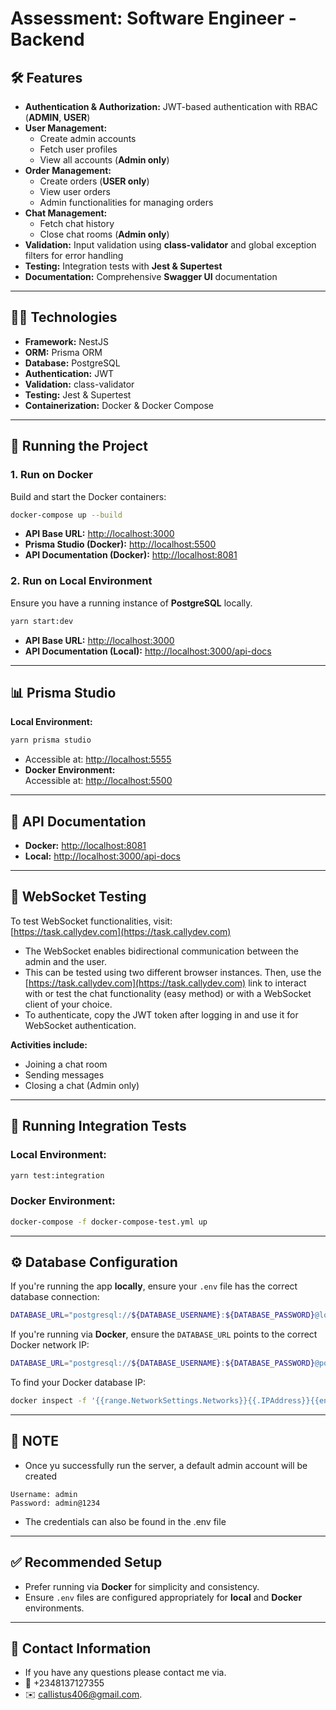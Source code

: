 # **Assessment: Software Engineer \- Backend**

## **🛠️ Features**

* **Authentication & Authorization:** JWT-based authentication with RBAC (**ADMIN**, **USER**)  
* **User Management:**  
  * Create admin accounts  
  * Fetch user profiles  
  * View all accounts (**Admin only**)  
* **Order Management:**  
  * Create orders (**USER only**)  
  * View user orders  
  * Admin functionalities for managing orders  
* **Chat Management:**  
  * Fetch chat history  
  * Close chat rooms (**Admin only**)  
* **Validation:** Input validation using **class-validator** and global exception filters for error handling  
* **Testing:** Integration tests with **Jest & Supertest**  
* **Documentation:** Comprehensive **Swagger UI** documentation

---

## **🧑‍💻 Technologies**

* **Framework:** NestJS  
* **ORM:** Prisma ORM  
* **Database:** PostgreSQL  
* **Authentication:** JWT  
* **Validation:** class-validator  
* **Testing:** Jest & Supertest  
* **Containerization:** Docker & Docker Compose

---

## **🚀 Running the Project**

### **1\. Run on Docker**

Build and start the Docker containers:

```bash
docker-compose up --build
```

* **API Base URL:** [http://localhost:3000](http://localhost:3000)  
* **Prisma Studio (Docker):** [http://localhost:5500](http://localhost:5500)  
* **API Documentation (Docker):** [http://localhost:8081](http://localhost:8081)

### **2\. Run on Local Environment**

Ensure you have a running instance of **PostgreSQL** locally.

```bash
yarn start:dev
```

* **API Base URL:** [http://localhost:3000](http://localhost:3000)  
* **API Documentation (Local):** [http://localhost:3000/api-docs](http://localhost:3000/api-docs)

---

## **📊 Prisma Studio**

**Local Environment:**  
```bash   
yarn prisma studio
```

* Accessible at: [http://localhost:5555](http://localhost:5555)  
* **Docker Environment:**  
  Accessible at: [http://localhost:5500](http://localhost:5500)

---

## **📑 API Documentation**

* **Docker:** [http://localhost:8081](http://localhost:8081)  
* **Local:** [http://localhost:3000/api-docs](http://localhost:3000/api-docs)

---

## **💬 WebSocket Testing**

To test WebSocket functionalities, visit:  
[https://task.callydev.com](https://task.callydev.com)

* The WebSocket enables bidirectional communication between the admin and the user.  
* This can be tested using two different browser instances. Then, use the [https://task.callydev.com](https://task.callydev.com) link to interact with or test the chat functionality (easy method) or with a WebSocket client of your choice.  
* To authenticate, copy the JWT token after logging in and use it for WebSocket authentication.

**Activities include:**

* Joining a chat room  
* Sending messages  
* Closing a chat (Admin only)

---

## **🧪 Running Integration Tests**

### **Local Environment:**

```bash
yarn test:integration
```
### **Docker Environment:**

```bash
docker-compose -f docker-compose-test.yml up
```
---

## **⚙️ Database Configuration**

If you're running the app **locally**, ensure your `.env` file has the correct database connection:

```bash
DATABASE_URL="postgresql://${DATABASE_USERNAME}:${DATABASE_PASSWORD}@localhost:5432/${DATABASE_NAME}?schema=public"
```
If you're running via **Docker**, ensure the `DATABASE_URL` points to the correct Docker network IP:

```bash
DATABASE_URL="postgresql://${DATABASE_USERNAME}:${DATABASE_PASSWORD}@postgres_db:5432/${DATABASE_NAME}?schema=public"
```
To find your Docker database IP:

```bash
docker inspect -f '{{range.NetworkSettings.Networks}}{{.IPAddress}}{{end}}' postgres_db
```
---

## **📓 NOTE**
* Once yu successfully run the server, a  default admin account will be created

```text
Username: admin
Password: admin@1234
```
* The credentials can also be found in the .env file
---


## **✅ Recommended Setup**

* Prefer running via **Docker** for simplicity and consistency.  
* Ensure `.env` files are configured appropriately for **local** and **Docker** environments.

---

## **📝 Contact Information**

* If you have any questions please contact me via.  
* 📱  +2348137127355  
* ✉️   callistus406@gmail.com.  


